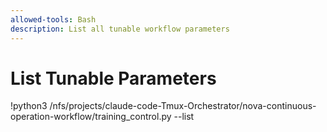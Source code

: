 ```yaml
---
allowed-tools: Bash
description: List all tunable workflow parameters
---
```


# List Tunable Parameters

!python3 /nfs/projects/claude-code-Tmux-Orchestrator/nova-continuous-operation-workflow/training_control.py --list
